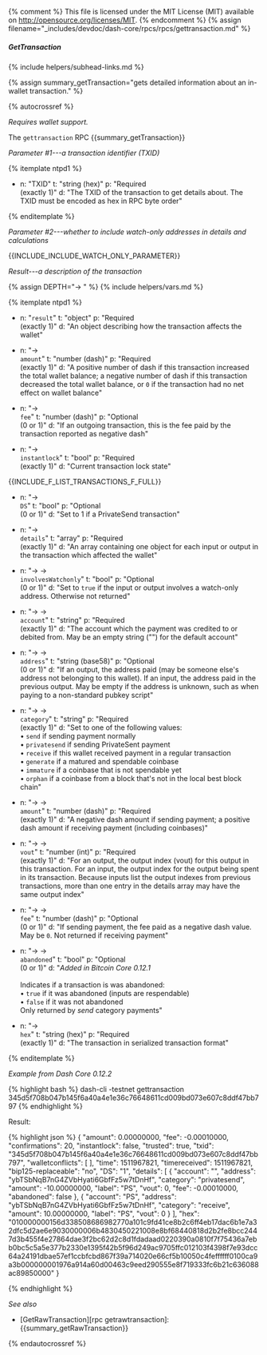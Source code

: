 {% comment %}
This file is licensed under the MIT License (MIT) available on
http://opensource.org/licenses/MIT.
{% endcomment %}
{% assign filename="_includes/devdoc/dash-core/rpcs/rpcs/gettransaction.md" %}

##### GetTransaction
{% include helpers/subhead-links.md %}

{% assign summary_getTransaction="gets detailed information about an in-wallet transaction." %}

<!-- __ -->

{% autocrossref %}

*Requires wallet support.*

The `gettransaction` RPC {{summary_getTransaction}}

*Parameter #1---a transaction identifier (TXID)*

{% itemplate ntpd1 %}
- n: "TXID"
  t: "string (hex)"
  p: "Required<br>(exactly 1)"
  d: "The TXID of the transaction to get details about.  The TXID must be encoded as hex in RPC byte order"

{% enditemplate %}

*Parameter #2---whether to include watch-only addresses in details and calculations*

{{INCLUDE_INCLUDE_WATCH_ONLY_PARAMETER}}

*Result---a description of the transaction*

{% assign DEPTH="→ " %}
{% include helpers/vars.md %}

{% itemplate ntpd1 %}
- n: "`result`"
  t: "object"
  p: "Required<br>(exactly 1)"
  d: "An object describing how the transaction affects the wallet"

- n: "→<br>`amount`"
  t: "number (dash)"
  p: "Required<br>(exactly 1)"
  d: "A positive number of dash if this transaction increased the total wallet balance; a negative number of dash if this transaction decreased the total wallet balance, or `0` if the transaction had no net effect on wallet balance"

- n: "→<br>`fee`"
  t: "number (dash)"
  p: "Optional<br>(0 or 1)"
  d: "If an outgoing transaction, this is the fee paid by the transaction reported as negative dash"

- n: "→<br>`instantlock`"
  t: "bool"
  p: "Required<br>(exactly 1)"
  d: "Current transaction lock state"

{{INCLUDE_F_LIST_TRANSACTIONS_F_FULL}}

- n: "→<br>`DS`"
  t: "bool"
  p: "Optional<br>(0 or 1)"
  d: "Set to 1 if a PrivateSend transaction"

- n: "→<br>`details`"
  t: "array"
  p: "Required<br>(exactly 1)"
  d: "An array containing one object for each input or output in the transaction which affected the wallet"

- n: "→ → <br>`involvesWatchonly`"
  t: "bool"
  p: "Optional<br>(0 or 1)"
  d: "Set to `true` if the input or output involves a watch-only address.  Otherwise not returned"

- n: "→ →<br>`account`"
  t: "string"
  p: "Required<br>(exactly 1)"
  d: "The account which the payment was credited to or debited from.  May be an empty string (\"\") for the default account"

- n: "→ →<br>`address`"
  t: "string (base58)"
  p: "Optional<br>(0 or 1)"
  d: "If an output, the address paid (may be someone else's address not belonging to this wallet).  If an input, the address paid in the previous output.  May be empty if the address is unknown, such as when paying to a non-standard pubkey script"

- n: "→ →<br>`category`"
  t: "string"
  p: "Required<br>(exactly 1)"
  d: "Set to one of the following values:<br>• `send` if sending payment normally<br>• `privatesend` if sending PrivateSent payment<br>• `receive` if this wallet received payment in a regular transaction<br>• `generate` if a matured and spendable coinbase<br>• `immature` if a coinbase that is not spendable yet<br>• `orphan` if a coinbase from a block that's not in the local best block chain"

- n: "→ →<br>`amount`"
  t: "number (dash)"
  p: "Required<br>(exactly 1)"
  d: "A negative dash amount if sending payment; a positive dash amount if receiving payment (including coinbases)"

- n: "→ →<br>`vout`"
  t: "number (int)"
  p: "Required<br>(exactly 1)"
  d: "For an output, the output index (vout) for this output in this transaction.  For an input, the output index for the output being spent in its transaction.  Because inputs list the output indexes from previous transactions, more than one entry in the details array may have the same output index"

- n: "→ →<br>`fee`"
  t: "number (dash)"
  p: "Optional<br>(0 or 1)"
  d: "If sending payment, the fee paid as a negative dash value.  May be `0`.  Not returned if receiving payment"

- n: "→ →<br>`abandoned`"
  t: "bool"
  p: "Optional<br>(0 or 1)"
  d: "*Added in Bitcoin Core 0.12.1*<br><br>Indicates if a transaction is was abandoned:<br>• `true` if it was abandoned (inputs are respendable)<br>• `false`  if it was not abandoned<br>Only returned by *send* category payments"

- n: "→<br>`hex`"
  t: "string (hex)"
  p: "Required<br>(exactly 1)"
  d: "The transaction in serialized transaction format"

{% enditemplate %}

*Example from Dash Core 0.12.2*

{% highlight bash %}
dash-cli -testnet gettransaction \
  345d5f708b047b145f6a40a4e1e36c76648611cd009bd073e607c8ddf47bb797
{% endhighlight %}

Result:

{% highlight json %}
{
  "amount": 0.00000000,
  "fee": -0.00010000,
  "confirmations": 20,
  "instantlock": false,
  "trusted": true,
  "txid": "345d5f708b047b145f6a40a4e1e36c76648611cd009bd073e607c8ddf47bb797",
  "walletconflicts": [
  ],
  "time": 1511967821,
  "timereceived": 1511967821,
  "bip125-replaceable": "no",
  "DS": "1",
  "details": [
    {
      "account": "",
      "address": "ybTSbNqB7nG4ZVbHyati6GbfFz5w7tDnHf",
      "category": "privatesend",
      "amount": -10.00000000,
      "label": "PS",
      "vout": 0,
      "fee": -0.00010000,
      "abandoned": false
    },
    {
      "account": "PS",
      "address": "ybTSbNqB7nG4ZVbHyati6GbfFz5w7tDnHf",
      "category": "receive",
      "amount": 10.00000000,
      "label": "PS",
      "vout": 0
    }
  ],
  "hex": "010000000156d338508686982770a101c9fd41ce8b2c6ff4eb17dac6b1e7a32dfc5d2ae6e9030000006b4830450221008e8bf68440818d2b2fe8bcc2447d3b455f4e27864dae3f2bc62d2c8d1fdadaad0220390a0810f7f75436a7ebb0bc5c5a5e377b2330e1395f42b5f96d249ac9705ffc012103f4398f7e93dcc64a24191dbae57ef1ccbfcbd867f39a714020e66cf5b10050c4feffffff0100ca9a3b000000001976a914a60d00463c9eed290555e8f719333fc6b21c636088ac89850000"
}

{% endhighlight %}

*See also*

* [GetRawTransaction][rpc getrawtransaction]: {{summary_getRawTransaction}}

{% endautocrossref %}
